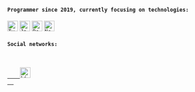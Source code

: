 #### `Programmer since 2019, currently focusing on technologies:`

<code><img height="24" src="https://cdn.iconscout.com/icon/free/png-512/typescript-1174965.png" alt="Typescript"/></code>
<code><img height="24" src="https://www.freepnglogos.com/uploads/javascript-png/javascript-vector-logo-yellow-png-transparent-javascript-vector-12.png" alt="Javascript"/></code>
<code><img height="24" src="https://upload.wikimedia.org/wikipedia/commons/thumb/a/a7/React-icon.svg/1280px-React-icon.svg.png" alt="ReactJs"/></code>
<code><img height="24" src="https://seeklogo.com/images/N/nodejs-logo-FBE122E377-seeklogo.com.png" alt="NodeJs"/></code>

#### `Social networks:`
<code>
  <a target="_blank" href="https://www.linkedin.com/in/kaique-caires/">
    <img height="24" src="https://verat.co.uk/wp-content/uploads/2019/03/1024px-Linkedin_icon.svg.png" alt="LinkedIn"/>
  </a>
</code>
